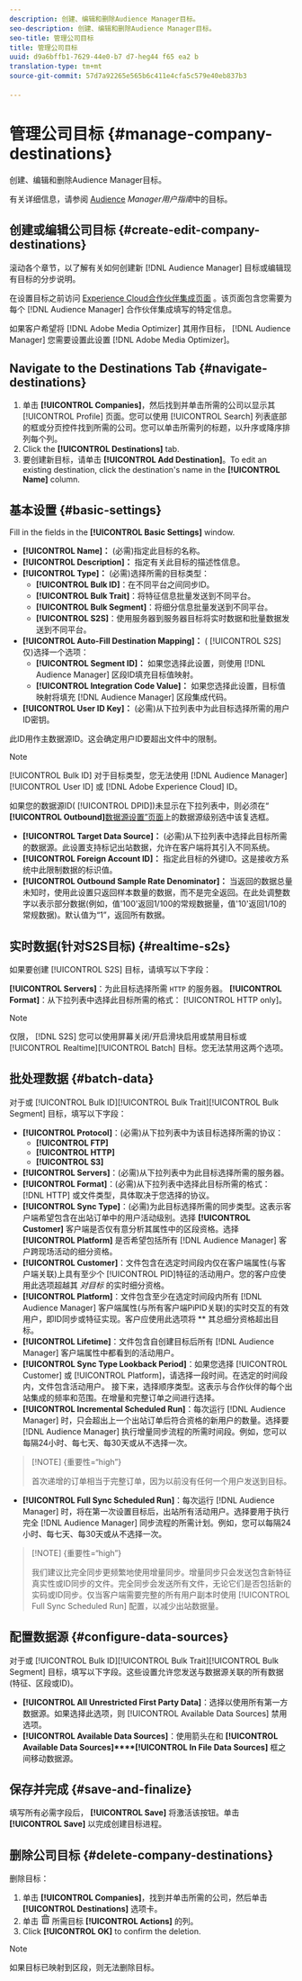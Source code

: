 ```yaml
---
description: 创建、编辑和删除Audience Manager目标。
seo-description: 创建、编辑和删除Audience Manager目标。
seo-title: 管理公司目标
title: 管理公司目标
uuid: d9a6bffb1-7629-44e0-b7 d7-heg44 f65 ea2 b
translation-type: tm+mt
source-git-commit: 57d7a92265e565b6c411e4cfa5c579e40eb837b3

---
```



# 管理公司目标 {#manage-company-destinations}

创建、编辑和删除Audience Manager目标。

<!-- t_company_destinations.xml -->

有关详细信息，请参阅 [Audience](https://docs.adobe.com/content/help/en/audience-manager/user-guide/features/destinations/destinations.html) *Manager用户指南*&#x200B;中的目标。

## 创建或编辑公司目标 {#create-edit-company-destinations}

滚动各个章节，以了解有关如何创建新 [!DNL Audience Manager] 目标或编辑现有目标的分步说明。

<!-- create-edit-company-destinations.xml -->

在设置目标之前访问 [Experience Cloud合作伙伴集成页面](https://wiki.corp.adobe.com/x/mPIMPw) 。该页面包含您需要为每个 [!DNL Audience Manager] 合作伙伴集成填写的特定信息。

如果客户希望将 [!DNL Adobe Media Optimizer] 其用作目标， [!DNL Audience Manager] 您需要设置此设置 [!DNL Adobe Media Optimizer]。

## Navigate to the Destinations Tab {#navigate-destinations}

1. 单击 **[!UICONTROL Companies]**，然后找到并单击所需的公司以显示其 [!UICONTROL Profile] 页面。您可以使用 [!UICONTROL Search] 列表底部的框或分页控件找到所需的公司。您可以单击所需列的标题，以升序或降序排列每个列。
1. Click the **[!UICONTROL Destinations]** tab.
1. 要创建新目标，请单击 **[!UICONTROL Add Destination]**。To edit an existing destination, click the destination's name in the **[!UICONTROL Name]** column.

## 基本设置 {#basic-settings}

Fill in the fields in the **[!UICONTROL Basic Settings]** window.

* **[!UICONTROL Name]：** (必需)指定此目标的名称。
* **[!UICONTROL Description]：** 指定有关此目标的描述性信息。
* **[!UICONTROL Type]：** (必需)选择所需的目标类型：
   * **[!UICONTROL Bulk ID]**：在不同平台之间同步ID。
   * **[!UICONTROL Bulk Trait]**：将特征信息批量发送到不同平台。
   * **[!UICONTROL Bulk Segment]**：将细分信息批量发送到不同平台。
   * **[!UICONTROL S2S]**：使用服务器到服务器目标将实时数据和批量数据发送到不同平台。
* **[!UICONTROL Auto-Fill Destination Mapping]：** ( [!UICONTROL S2S] 仅)选择一个选项：
   * **[!UICONTROL Segment ID]：** 如果您选择此设置，则使用 [!DNL Audience Manager] 区段ID填充目标值映射。
   * **[!UICONTROL Integration Code Value]：** 如果您选择此设置，目标值映射将填充 [!DNL Audience Manager] 区段集成代码。
* **[!UICONTROL User ID Key]：** (必需)从下拉列表中为此目标选择所需的用户ID密钥。

此ID用作主数据源ID。这会确定用户ID要超出文件中的限制。

>[!NOTE]
>
>[!UICONTROL Bulk ID] 对于目标类型，您无法使用 [!DNL Audience Manager][!UICONTROL User ID] 或 [!DNL Adobe Experience Cloud] ID。

如果您的数据源ID( [!UICONTROL DPID])未显示在下拉列表中，则必须在“ **[!UICONTROL Outbound]**[数据源设置”页面](https://docs.adobe.com/content/help/en/audience-manager/user-guide/features/data-sources/manage-datasources.html)上的数据源级别选中该复选框。

* **[!UICONTROL Target Data Source]：** (必需)从下拉列表中选择此目标所需的数据源。此设置支持标记出站数据，允许在客户端将其引入不同系统。
* **[!UICONTROL Foreign Account ID]：** 指定此目标的外键ID。这是接收方系统中此限制数据的标识值。
* **[!UICONTROL Outbound Sample Rate Denominator]：** 当返回的数据总量未知时，使用此设置只返回样本数量的数据，而不是完全返回。在此处调整数字以表示部分数据(例如，值'100'返回1/100的常规数据量，值'10'返回1/10的常规数据)。默认值为“1”，返回所有数据。

## 实时数据(针对S2S目标) {#realtime-s2s}

如果要创建 [!UICONTROL S2S] 目标，请填写以下字段：

**[!UICONTROL Servers]**：为此目标选择所需 `HTTP` 的服务器。
**[!UICONTROL Format]**：从下拉列表中选择此目标所需的格式： [!UICONTROL HTTP only]。

>[!NOTE]
>
>仅限， [!DNL S2S] 您可以使用屏幕关闭/开启滑块启用或禁用目标或 [!UICONTROL Realtime][!UICONTROL Batch] 目标。您无法禁用这两个选项。

## 批处理数据 {#batch-data}

对于或 [!UICONTROL Bulk ID][!UICONTROL Bulk Trait][!UICONTROL Bulk Segment] 目标，填写以下字段：

* **[!UICONTROL Protocol]**：(必需)从下拉列表中为该目标选择所需的协议：
   * **[!UICONTROL FTP]**
   * **[!UICONTROL HTTP]**
   * **[!UICONTROL S3]**
* **[!UICONTROL Servers]**：(必需)从下拉列表中为此目标选择所需的服务器。
* **[!UICONTROL Format]**：(必需)从下拉列表中选择此目标所需的格式： [!DNL HTTP] 或文件类型，具体取决于您选择的协议。
* **[!UICONTROL Sync Type]**：(必需)为此目标选择所需的同步类型。这表示客户端希望包含在出站订单中的用户活动级别。选择 **[!UICONTROL Customer]** 客户端是否仅有意分析其属性中的区段资格。选择 **[!UICONTROL Platform]** 是否希望包括所有 [!DNL Audience Manager] 客户跨现场活动的细分资格。
* **[!UICONTROL Customer]**：文件包含在选定时间段内仅在客户端属性(与客户端关联)上具有至少个 [!UICONTROL PID]特征的活动用户。您的客户应使用此选项超越其 *对目标* 的实时细分资格。
* **[!UICONTROL Platform]**：文件包含至少在选定时间段内所有 [!DNL Audience Manager] 客户端属性(与所有客户端PiPID关联)的实时交互的有效用户，即ID同步或特征实现。客户应使用此选项将 ** 其总细分资格超出目标。
* **[!UICONTROL Lifetime]**：文件包含自创建目标后所有 [!DNL Audience Manager] 客户端属性中都看到的活动用户。
* **[!UICONTROL Sync Type Lookback Period]**：如果您选择 [!UICONTROL Customer] 或 [!UICONTROL Platform]，请选择一段时间。在选定的时间段内，文件包含活动用户。
接下来，选择顺序类型。这表示与合作伙伴的每个出站集成的频率和范围。在增量和完整订单之间进行选择。
* **[!UICONTROL Incremental Scheduled Run]**：每次运行 [!DNL Audience Manager] 时，只会超出上一个出站订单后符合资格的新用户的数量。选择要 [!DNL Audience Manager] 执行增量同步流程的所需时间段。例如，您可以每隔24小时、每七天、每30天或从不选择一次。

>[!NOTE] {重要性=“high”}
>
>首次递增的订单相当于完整订单，因为以前没有任何一个用户发送到目标。

* **[!UICONTROL Full Sync Scheduled Run]**：每次运行 [!DNL Audience Manager] 时，将在第一次设置目标后，出站所有活动用户。选择要用于执行完全 [!DNL Audience Manager] 同步流程的所需计划。例如，您可以每隔24小时、每七天、每30天或从不选择一次。

>[!NOTE] {重要性=“high”}
>
>我们建议比完全同步更频繁地使用增量同步。增量同步只会发送包含新特征真实性或ID同步的文件。完全同步会发送所有文件，无论它们是否包括新的实码或ID同步。仅当客户端需要完整的所有用户副本时使用 [!UICONTROL Full Sync Scheduled Run] 配置，以减少出站数据量。

## 配置数据源 {#configure-data-sources}

对于或 [!UICONTROL Bulk ID][!UICONTROL Bulk Trait][!UICONTROL Bulk Segment] 目标，填写以下字段。这些设置允许您发送与数据源关联的所有数据(特征、区段或ID)。

* **[!UICONTROL All Unrestricted First Party Data]**：选择以使用所有第一方数据源。如果选择此选项，则 [!UICONTROL Available Data Sources] 禁用选项。
* **[!UICONTROL Available Data Sources]**：使用箭头在和 **[!UICONTROL Available Data Sources]****[!UICONTROL In File Data Sources]** 框之间移动数据源。

## 保存并完成 {#save-and-finalize}

填写所有必需字段后， **[!UICONTROL Save]** 将激活该按钮。单击 **[!UICONTROL Save]** 以完成创建目标进程。

## 删除公司目标 {#delete-company-destinations}

<!-- delete-company-destinations.xml -->

删除目标：

1. 单击 **[!UICONTROL Companies]**，找到并单击所需的公司，然后单击 **[!UICONTROL Destinations]** 选项卡。
1. 单击 ![](assets/icon_delete.png) 所需目标 **[!UICONTROL Actions]** 的列。
1. Click **[!UICONTROL OK]** to confirm the deletion.

>[!NOTE]
>
>如果目标已映射到区段，则无法删除目标。